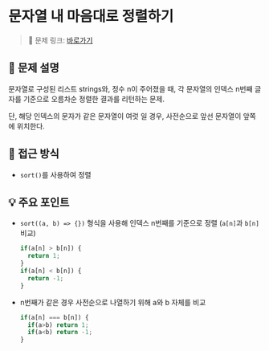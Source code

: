 # 문자열 내 마음대로 정렬하기

> 🔗 문제 링크: [바로가기](https://school.programmers.co.kr/learn/courses/30/lessons/12915) 

## 🌱 문제 설명
문자열로 구성된 리스트 strings와, 정수 n이 주어졌을 때, 각 문자열의 인덱스 n번째 글자를 기준으로 오름차순 정렬한 결과를 리턴하는 문제.

단, 해당 인덱스의 문자가 같은 문자열이 여럿 일 경우, 사전순으로 앞선 문자열이 앞쪽에 위치한다.

## 🤔 접근 방식
- `sort()`를 사용하여 정렬

## 💡 주요 포인트
- `sort((a, b) => {})` 형식을 사용해 인덱스 n번째를 기준으로 정렬 (`a[n]`과 `b[n]` 비교)
  ```js
  if(a[n] > b[n]) {
    return 1;
  }
  if(a[n] < b[n]) {
    return -1;
  }
  ```
- n번째가 같은 경우 사전순으로 나열하기 위해 a와 b 자체를 비교
  ```js
  if(a[n] === b[n]) {
    if(a>b) return 1;
    if(a<b) return -1;
  }
  ```


